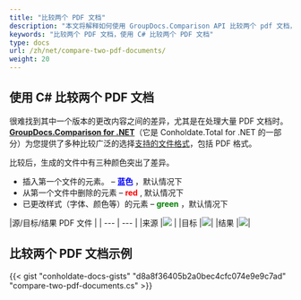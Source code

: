 ```yaml
---
title: "比较两个 PDF 文档"
description: "本文将解释如何使用 GroupDocs.Comparison API 比较两个 pdf 文档，该 API 是 Conholdate.Total for .NET 的一部分。"
keywords: "比较两个 PDF 文档，使用 C# 比较两个 PDF 文档"
type: docs
url: /zh/net/compare-two-pdf-documents/
weight: 20
---
```

## 使用 C# 比较两个 PDF 文档

很难找到其中一个版本的更改内容之间的差异，尤其是在处理大量 PDF 文档时。 **[GroupDocs.Comparison for .NET](https://products.groupdocs.com/comparison/net)**（它是 Conholdate.Total for .NET 的一部分）为您提供了多种比较广泛的选择[支持的文件格式](https://docs.groupdocs.com/comparison/net/supported-document-formats/)，包括 PDF 格式。

比较后，生成的文件中有三种颜色突出了差异。

* 插入第一个文件的元素。 – <font color="blue">**蓝色**</font> ，默认情况下
* 从第一个文件中删除的元素 – <font color="red">**red**</font> , 默认情况下
* 已更改样式（字体、颜色等）的元素 – <font color="green">**green**</font> ，默认情况下

|源/目标/结果 PDF 文件 |
| --- | --- |
|来源 |![](https://docs.groupdocs.com/comparison/net/images/how-to-compare-pdf-1.png) |
|目标 |![](https://docs.groupdocs.com/comparison/net/images/how-to-compare-pdf-2.png)|
|结果 |![](https://docs.groupdocs.com/comparison/net/images/how-to-compare-pdf-3.png)|

## 比较两个 PDF 文档示例

{{< gist "conholdate-docs-gists" "d8a8f36405b2a0bec4cfc074e9e9c7ad" "compare-two-pdf-documents.cs" >}}









